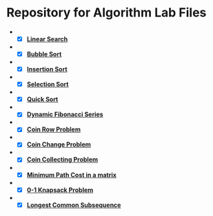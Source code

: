 # Repository for Algorithm Lab Files

- - [x] [**Linear Search**](https://github.com/ItsTatsuya/AlgorithmLab/tree/main/LinearSearch)
- - [x] [**Bubble Sort**](https://github.com/ItsTatsuya/AlgorithmLab/tree/main/BubbleSort)
- - [x] [**Insertion Sort**](https://github.com/ItsTatsuya/AlgorithmLab/tree/main/InsertionSort)
- - [x] [**Selection Sort**](https://github.com/ItsTatsuya/AlgorithmLab/tree/main/SelectionSort)
- - [x] [**Quick Sort**](https://github.com/ItsTatsuya/AlgorithmLab/tree/main/QuickSort)
- - [x] [**Dynamic Fibonacci Series**](https://github.com/ItsTatsuya/AlgorithmLab/tree/main/DynamicFibonacci)
- - [x] [**Coin Row Problem**](https://github.com/ItsTatsuya/AlgorithmLab/tree/main/CoinRowProblem)
- - [x] [**Coin Change Problem**](https://github.com/ItsTatsuya/AlgorithmLab/tree/main/ChangeMakingProblem)
- - [x] [**Coin Collecting Problem**](https://github.com/ItsTatsuya/AlgorithmLab/tree/main/CoinCollectingProblem)
- - [x] [**Minimum Path Cost in a matrix**](https://github.com/ItsTatsuya/AlgorithmLab/tree/main/MinPathCost)
- - [x] [**0-1 Knapsack Problem**](https://github.com/ItsTatsuya/AlgorithmLab/tree/main/0-1KnapsackProblem)
- - [x] [**Longest Common Subsequence**](https://github.com/ItsTatsuya/AlgorithmLab/tree/main/LongestSubsequence)
